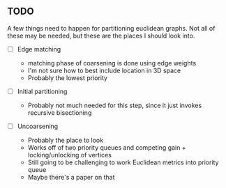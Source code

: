 ## TODO

A few things need to happen for partitioning euclidean graphs. Not all of these
may be needed, but these are the places I should look into.

- [ ] Edge matching
    - matching phase of coarsening is done using edge weights
    - I'm not sure how to best include location in 3D space
    - Probably the lowest priority

- [ ] Initial partitioning
    - Probably not much needed for this step, since it just invokes recursive
      bisectioning

- [ ] Uncoarsening
    - Probably the place to look
    - Works off of two priority queues and competing gain + locking/unlocking of
      vertices
    - Still going to be challenging to work Euclidean metrics into priority
      queue
    - Maybe there's a paper on that
